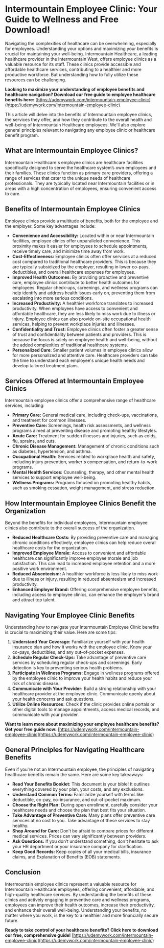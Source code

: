# Intermountain Employee Clinic: Your Guide to Wellness and Free Download!

Navigating the complexities of healthcare can be overwhelming, especially for employees. Understanding your options and maximizing your benefits is crucial for maintaining your well-being. Intermountain Healthcare, a leading healthcare provider in the Intermountain West, offers employee clinics as a valuable resource for its staff. These clinics provide accessible and affordable healthcare services, contributing to a healthier and more productive workforce. But understanding how to fully utilize these resources can be challenging.

**Looking to maximize your understanding of employee benefits and healthcare navigation? Download our free guide to employee healthcare benefits here:** [https://udemywork.com/intermountain-employee-clinic](https://udemywork.com/intermountain-employee-clinic)

This article will delve into the benefits of Intermountain employee clinics, the services they offer, and how they contribute to the overall health and well-being of Intermountain Healthcare employees. We'll also explore general principles relevant to navigating any employee clinic or healthcare benefit program.

## What are Intermountain Employee Clinics?

Intermountain Healthcare's employee clinics are healthcare facilities specifically designed to serve the healthcare system’s own employees and their families. These clinics function as primary care providers, offering a range of services that cater to the unique needs of healthcare professionals. They are typically located near Intermountain facilities or in areas with a high concentration of employees, ensuring convenient access to care.

## Benefits of Intermountain Employee Clinics

Employee clinics provide a multitude of benefits, both for the employee and the employer. Some key advantages include:

*   **Convenience and Accessibility:** Located within or near Intermountain facilities, employee clinics offer unparalleled convenience. This proximity makes it easier for employees to schedule appointments, receive timely care, and minimize time away from work.
*   **Cost-Effectiveness:** Employee clinics often offer services at a reduced cost compared to traditional healthcare providers. This is because they are typically subsidized by the employer, resulting in lower co-pays, deductibles, and overall healthcare expenses for employees.
*   **Improved Health Outcomes:** By providing proactive and preventive care, employee clinics contribute to better health outcomes for employees. Regular check-ups, screenings, and wellness programs can help identify and address health issues early on, preventing them from escalating into more serious conditions.
*   **Increased Productivity:** A healthier workforce translates to increased productivity. When employees have access to convenient and affordable healthcare, they are less likely to miss work due to illness or injury. Employee clinics can also provide on-site occupational health services, helping to prevent workplace injuries and illnesses.
*   **Confidentiality and Trust:** Employee clinics often foster a greater sense of trust and confidentiality between patients and providers. This is because the focus is solely on employee health and well-being, without the added complexities of traditional healthcare systems.
*   **Personalized Care:** Smaller patient volumes in employee clinics allow for more personalized and attentive care. Healthcare providers can take the time to understand each employee's unique health needs and develop tailored treatment plans.

## Services Offered at Intermountain Employee Clinics

Intermountain employee clinics offer a comprehensive range of healthcare services, including:

*   **Primary Care:** General medical care, including check-ups, vaccinations, and treatment for common illnesses.
*   **Preventive Care:** Screenings, health risk assessments, and wellness programs aimed at preventing disease and promoting healthy lifestyles.
*   **Acute Care:** Treatment for sudden illnesses and injuries, such as colds, flu, sprains, and cuts.
*   **Chronic Disease Management:** Management of chronic conditions such as diabetes, hypertension, and asthma.
*   **Occupational Health:** Services related to workplace health and safety, including injury prevention, worker's compensation, and return-to-work programs.
*   **Mental Health Services:** Counseling, therapy, and other mental health services to support employee well-being.
*   **Wellness Programs:** Programs focused on promoting healthy habits, such as smoking cessation, weight management, and stress reduction.

## How Intermountain Employee Clinics Benefit the Organization

Beyond the benefits for individual employees, Intermountain employee clinics also contribute to the overall success of the organization.

*   **Reduced Healthcare Costs:** By providing preventive care and managing chronic conditions effectively, employee clinics can help reduce overall healthcare costs for the organization.
*   **Improved Employee Morale:** Access to convenient and affordable healthcare can significantly improve employee morale and job satisfaction. This can lead to increased employee retention and a more positive work environment.
*   **Reduced Absenteeism:** A healthier workforce is less likely to miss work due to illness or injury, resulting in reduced absenteeism and increased productivity.
*   **Enhanced Employer Brand:** Offering comprehensive employee benefits, including access to employee clinics, can enhance the employer's brand and attract top talent.

## Navigating Your Employee Clinic Benefits

Understanding how to navigate your Intermountain Employee Clinic benefits is crucial to maximizing their value. Here are some tips:

1.  **Understand Your Coverage:** Familiarize yourself with your health insurance plan and how it works with the employee clinic. Know your co-pays, deductibles, and any out-of-pocket expenses.
2.  **Schedule Regular Check-Ups:** Take advantage of preventive care services by scheduling regular check-ups and screenings. Early detection is key to preventing serious health problems.
3.  **Participate in Wellness Programs:** Engage in wellness programs offered by the employee clinic to improve your health habits and reduce your risk of chronic disease.
4.  **Communicate with Your Provider:** Build a strong relationship with your healthcare provider at the employee clinic. Communicate openly about your health concerns and ask questions.
5.  **Utilize Online Resources:** Check if the clinic provides online portals or other digital tools to manage appointments, access medical records, and communicate with your provider.

**Want to learn more about maximizing your employee healthcare benefits? Get your free guide now:** [https://udemywork.com/intermountain-employee-clinic](https://udemywork.com/intermountain-employee-clinic)

## General Principles for Navigating Healthcare Benefits

Even if you're not an Intermountain employee, the principles of navigating healthcare benefits remain the same. Here are some key takeaways:

*   **Read Your Benefits Booklet:** This document is your bible! It outlines everything covered by your plan, your costs, and any exclusions.
*   **Understand Common Terms:** Familiarize yourself with terms like deductible, co-pay, co-insurance, and out-of-pocket maximum.
*   **Choose the Right Plan:** During open enrollment, carefully consider your healthcare needs and choose the plan that best fits your situation.
*   **Take Advantage of Preventive Care:** Many plans offer preventive care services at no cost to you. Take advantage of these services to stay healthy.
*   **Shop Around for Care:** Don't be afraid to compare prices for different medical services. Prices can vary significantly between providers.
*   **Ask Questions:** If you don't understand something, don't hesitate to ask your HR department or your insurance company for clarification.
*   **Keep Good Records:** Keep copies of all your medical bills, insurance claims, and Explanation of Benefits (EOB) statements.

## Conclusion

Intermountain employee clinics represent a valuable resource for Intermountain Healthcare employees, offering convenient, affordable, and high-quality healthcare services. By understanding the benefits of these clinics and actively engaging in preventive care and wellness programs, employees can improve their health outcomes, increase their productivity, and enhance their overall well-being. Understanding your benefits, no matter where you work, is the key to a healthier and more financially secure future.

**Ready to take control of your healthcare benefits? Click here to download our free, comprehensive guide!** [https://udemywork.com/intermountain-employee-clinic](https://udemywork.com/intermountain-employee-clinic)
